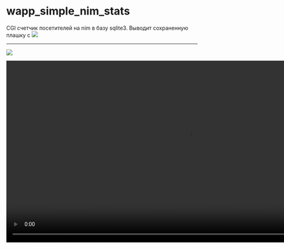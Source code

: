 # wapp_simple_nim_stats

CGI счетчик посетителей на nim в базу sqlite3. 
Выводит сохраненную плашку с ![](https://img.shields.io/badge/statistics-0-yellowgreen)

---

![](https://asdertasd.site/)

<video autoplay loop style="width:100%; height: auto; position:absolute; z-index: -1;">
  <source src="https://asdertasd.site/mp4" type="video/mp4" />
  <img src="https://asdertasd.site/">
</video>